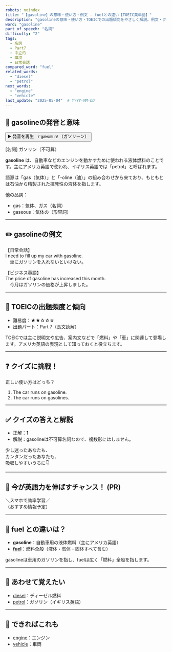 ```yaml
---
robots: noindex
title: "【gasoline】の意味・使い方・例文 ― fuelとの違い【TOEIC英単語】"
description: "gasolineの意味・使い方・TOEICでの出題傾向をやさしく解説。例文・クイズ付きでfuelとの違いもわかりやすく学べます。"
word: "gasoline"
part_of_speech: "名詞"
difficulty: "2"
tags:
  - 名詞
  - Part7
  - 中立的
  - 環境
  - 日常会話
compared_word: "fuel"
related_words:
  - "diesel"
  - "petrol"
next_words:
  - "engine"
  - "vehicle"
last_update: "2025-05-04"  # YYYY-MM-DD
---
```


## 🔰 gasolineの発音と意味

<button class="play-audio" onclick="playTTS('gasoline')">
  <span class="play-audio-main">
    ▶️ 発音を再生　/ˈɡæsəliːn/
  </span>
  <span class="play-audio-sub">
    （ガソリーン）
  </span>
</button>

[名詞] ガソリン（不可算）

**gasoline** は、自動車などのエンジンを動かすために使われる液体燃料のことです。主にアメリカ英語で使われ、イギリス英語では「petrol」と呼ばれます。

語源は「gas（気体）」と「-oline（油）」の組み合わせから来ており、もともとは石油から精製された揮発性の液体を指します。

他の品詞：  
- gas：気体、ガス（名詞）
- gaseous：気体の（形容詞）

---

## ✏️ gasolineの例文

【日常会話】  
I need to fill up my car with gasoline.  
　車にガソリンを入れないといけない。

【ビジネス英語】  
The price of gasoline has increased this month.  
　今月はガソリンの価格が上昇しました。

---

## 🎯 TOEICの出題頻度と傾向

- 難易度：★★☆☆☆
- 出題パート：Part 7（長文読解）

TOEICでは主に説明文や広告、案内文などで「燃料」や「車」に関連して登場します。アメリカ英語の表現として知っておくと役立ちます。

---

## ❓ クイズに挑戦！

正しい使い方はどっち？

1. The car runs on gasoline.  
2. The car runs on gasolines.

---

## ✅ クイズの答えと解説

- 正解：**1**
- 解説：gasolineは不可算名詞なので、複数形にはしません。

少し迷ったあなたも、  
カンタンだったあなたも、  
吸収しやすいうちに👇️

---

## 🚀 今が英語力を伸ばすチャンス！ (PR)

<div class="info-center">
＼スマホで効率学習／<br>  
（おすすめ情報予定）
</div>

---

## 🤔  fuel との違いは？

- **gasoline**：自動車用の液体燃料（主にアメリカ英語）
- **[fuel](/word/fuel/)**：燃料全般（液体・気体・固体すべて含む）

gasolineは車用のガソリンを指し、fuelは広く「燃料」全般を指します。

---

## 🧩 あわせて覚えたい

- [diesel](/word/diesel/)：ディーゼル燃料
- [petrol](/word/petrol/)：ガソリン（イギリス英語）

---

## 📖 できればこれも

- [engine](/word/engine/)：エンジン
- [vehicle](/word/vehicle/)：車両

<!-- cvid: aid41_bid05 -->

